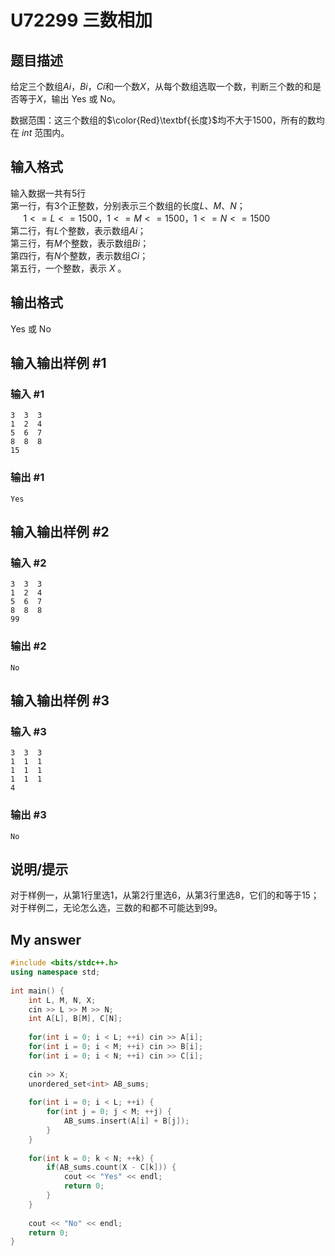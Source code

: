 # U72299 三数相加

## 题目描述

给定三个数组$Ai$，$Bi$，$Ci$和一个数$X$，从每个数组选取一个数，判断三个数的和是否等于$X$，输出 Yes 或 No。    

数据范围：这三个数组的$\color{Red}\textbf{长度}$均不大于1500，所有的数均在 $int$ 范围内。

## 输入格式

输入数据一共有5行      
第一行，有3个正整数，分别表示三个数组的长度$L$、$M$、$N$；    
$\quad$ $1<=L<=1500$，$1<=M<=1500$，$1<=N<=1500$      
第二行，有$L$个整数，表示数组$Ai$；      
第三行，有$M$个整数，表示数组$Bi$；      
第四行，有$N$个整数，表示数组$Ci$；    
第五行，一个整数，表示 $X$ 。

## 输出格式

Yes 或 No

## 输入输出样例 #1

### 输入 #1

```
3  3  3
1  2  4
5  6  7
8  8  8
15
```

### 输出 #1

```
Yes
```

## 输入输出样例 #2

### 输入 #2

```
3  3  3
1  2  4
5  6  7
8  8  8
99
```

### 输出 #2

```
No
```

## 输入输出样例 #3

### 输入 #3

```
3  3  3
1  1  1
1  1  1
1  1  1
4
```

### 输出 #3

```
No
```

## 说明/提示

对于样例一，从第1行里选1，从第2行里选6，从第3行里选8，它们的和等于15；    
对于样例二，无论怎么选，三数的和都不可能达到99。

## My answer

``` cpp
#include <bits/stdc++.h>
using namespace std; 
 
int main() { 
    int L, M, N, X; 
    cin >> L >> M >> N; 
    int A[L], B[M], C[N]; 
 
    for(int i = 0; i < L; ++i) cin >> A[i]; 
    for(int i = 0; i < M; ++i) cin >> B[i]; 
    for(int i = 0; i < N; ++i) cin >> C[i]; 
 
    cin >> X; 
    unordered_set<int> AB_sums;
 
    for(int i = 0; i < L; ++i) { 
        for(int j = 0; j < M; ++j) { 
            AB_sums.insert(A[i] + B[j]); 
        } 
    } 
 
    for(int k = 0; k < N; ++k) { 
        if(AB_sums.count(X - C[k])) { 
            cout << "Yes" << endl; 
            return 0; 
        } 
    } 
 
    cout << "No" << endl; 
    return 0; 
} 
```